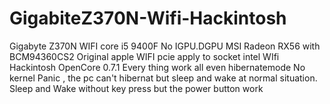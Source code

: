 # GigabiteZ370N-Wifi-Hackintosh
Gigabyte Z370N WIFI core i5 9400F No IGPU.DGPU MSI Radeon RX56  with BCM94360CS2 Original apple WIFI pcie apply to socket intel WIfi 
Hackintosh OpenCore 0.7.1
Every thing work all even hibernatemode No kernel Panic , the pc can't hibernat but sleep and wake at normal situation.
Sleep and Wake without key press but the power button work
